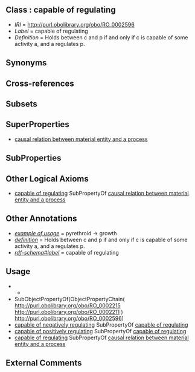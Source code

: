 
## Class : capable of regulating

 * *IRI* = http://purl.obolibrary.org/obo/RO_0002596
 * *Label* = capable of regulating
 * *Definition* = Holds between c and p if and only if c is capable of some activity a, and a regulates p.

## Synonyms


## Cross-references


## Subsets


## SuperProperties

 * [causal relation between material entity and a process](../../RO/95/RO_0002595.md)

## SubProperties


## Other Logical Axioms

 * [capable of regulating](../../RO/96/RO_0002596.md) SubPropertyOf [causal relation between material entity and a process](../../RO/95/RO_0002595.md)

## Other Annotations

 * *[example of usage](../../IAO/12/IAO_0000112.md)* = pyrethroid -> growth
 * *[definition](../../IAO/15/IAO_0000115.md)* = Holds between c and p if and only if c is capable of some activity a, and a regulates p.
 * *[rdf-schema#label](../../el/rdf-schema#label.md)* = capable of regulating

## Usage

 * -
 * SubObjectPropertyOf(ObjectPropertyChain( <http://purl.obolibrary.org/obo/RO_0002215> <http://purl.obolibrary.org/obo/RO_0002211> ) <http://purl.obolibrary.org/obo/RO_0002596>)
 * [capable of negatively regulating](../../RO/97/RO_0002597.md) SubPropertyOf [capable of regulating](../../RO/96/RO_0002596.md)
 * [capable of positively regulating](../../RO/98/RO_0002598.md) SubPropertyOf [capable of regulating](../../RO/96/RO_0002596.md)
 * [capable of regulating](../../RO/96/RO_0002596.md) SubPropertyOf [causal relation between material entity and a process](../../RO/95/RO_0002595.md)

## External Comments

